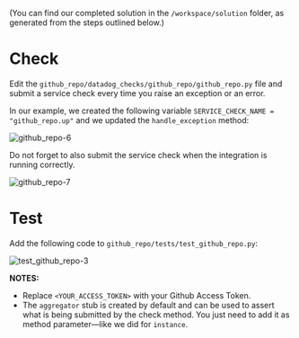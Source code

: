 (You can find our completed solution in the `/workspace/solution` folder, as generated from the steps outlined below.)

# Check

Edit the `github_repo/datadog_checks/github_repo/github_repo.py` file and submit a service check every time you raise an exception or an error.

In our example, we created the following variable `SERVICE_CHECK_NAME = "github_repo.up"` and we updated the `handle_exception` method:

![github_repo-6](https://github.com/DataDog/LearningLabs/blob/master/integrations-advanced/assets/github_repo-6.png)

Do not forget to also submit the service check when the integration is running correctly.

![github_repo-7](https://github.com/DataDog/LearningLabs/blob/master/integrations-advanced/assets/github_repo-7.png)

# Test

Add the following code to `github_repo/tests/test_github_repo.py`:

![test_github_repo-3](https://github.com/DataDog/LearningLabs/blob/master/integrations-advanced/assets/test_github_repo-3.png)

__NOTES:__ 

- Replace `<YOUR_ACCESS_TOKEN>` with your Github Access Token.
- The `aggregator` stub is created by default and can be used to assert what is being submitted by the check method. You just need to add it as method parameter—like we did for `instance`.

